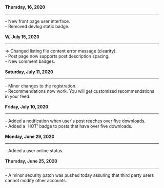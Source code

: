 <b>Thursday, 16, 2020</b>
<hr>
- New front page user interface. <br>
- Removed devlog static badge. <br><br>
<b>W, July 15, 2020</b>
<hr>
=> Changed listing file content error message (clearity).<br>
- Post page now supports post description spacing. <br>
- New comment badges.<br><br> 
<b>Saturday, July 11, 2020</b>
<hr>
- Minor changes to the registration.

<br>
- Recommendations now work. You will get customized recommendations in your feed.
<br><br>
<b>Friday, July 10, 2020</b>
<hr>
- Added a notification when user's post reaches over five downloads. <br>
- Added a 'HOT' badge to posts that have over five downloads. <br><br>
<b>Monday, June 29, 2020</b>
<hr>
- Added a user online status. 
<br><br>
<b>Thursday, June 25, 2020</b>
<hr>
- A minor security patch was pushed today assuring that third party users cannot modify other accounts.
